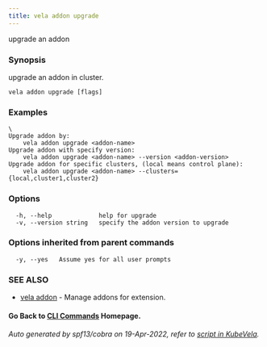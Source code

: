 ```yaml
---
title: vela addon upgrade
---
```


upgrade an addon

### Synopsis

upgrade an addon in cluster.

```
vela addon upgrade [flags]
```

### Examples

```
\
Upgrade addon by:
	vela addon upgrade <addon-name>
Upgrade addon with specify version:
    vela addon upgrade <addon-name> --version <addon-version>
Upgrade addon for specific clusters, (local means control plane):
	vela addon upgrade <addon-name> --clusters={local,cluster1,cluster2}

```

### Options

```
  -h, --help             help for upgrade
  -v, --version string   specify the addon version to upgrade
```

### Options inherited from parent commands

```
  -y, --yes   Assume yes for all user prompts
```

### SEE ALSO

* [vela addon](vela_addon)	 - Manage addons for extension.

#### Go Back to [CLI Commands](vela) Homepage.


###### Auto generated by spf13/cobra on 19-Apr-2022, refer to [script in KubeVela](https://github.com/kubevela/kubevela/tree/master/hack/docgen).
